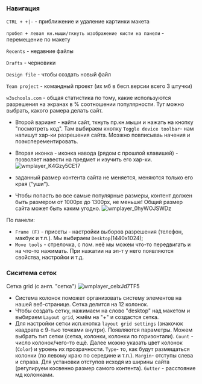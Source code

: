 ### Навигация
`CTRL + +|-` - приближение и удаление картинки макета

`пробел + левая кн.мыши/ткнуть изображение кисти на панели` - перемещение по макету

`Recents` - недавние файлы

`Drafts` - черновики

`Design file` - чтобы создать новый файл

`Team project` - командный проект (их мб в бесп.версии всего 3 штучки)

`w3schools.com` - общая статистика по тому, какие используются разрешения на экранах в % соотношении популярности. Тут можно выбрать, какого рамера делать сайт.

- Второй вариант - найти сайт, ткнуть пр.кн.мыши и нажать на кнопку "посмотреть код". Там выбираем кнопку `Toggle device toolbar`- нам напишут хар-ки разрешения сайта. Моэжно повписываь начения и поэксперементировать. 
- Вторая иконка - иконка навода (рядом с прошлой клавишей) - позволяет навести на предмет и изучить его хар-ки.
![wmplayer_K4Gzy5CE17](https://user-images.githubusercontent.com/109949290/193535246-19380734-1abc-4e03-8388-ac668c7d47c5.png)

- заданный размер контента сайта не меняется, меняются только его края ("уши").
- Чтобы попасть во все самые популярные размеры, контент должен быть размером от 1000px до 1300px, не меньше! Общий размер сайта может быть каким угодно.
![wmplayer_0hyWOJSWDz](https://user-images.githubusercontent.com/109949290/193535110-139aaf1c-2918-41eb-a96f-46d931d66a59.png)

По панели:
- `Frame (F)` - присеты - настройки выборов разрешения (телефон, макбук и т.п.). Мы выбираем `Desktop`(1440x1024);
- `Move tools` - стрелочка, с пом. неё мы можем что-то передвигать и на что-то нажимать. При нажатии на эл-т у него появляются свойства, настройки и т.д.
### Сиситема сеток
Сетка grid (c англ. "сетка")
![wmplayer_celxJd7TF5](https://user-images.githubusercontent.com/109949290/193802137-5681ee59-066a-4c35-a7bd-4aa709a67a57.png)
- Система колонок поможет организовать систему элементов на нашей веб-странице. Сетка делится на 12 колонок. 
- Чтобы создать сетку, нажимаем на слово "desktop" над макетом и выбираем `Layout grid`, жмём на "+" и создастся сетка.
- Для настройки сетки исп.кнопка `layout grid settings` (знакочок квадрата с 9-тью точками внутри). Появляются параметры. Можем выбрать тип сетки (сетка, колонки, колонки по горизонтали). 
`Сount` - число колонок/чего-то ещё.
Далее можно указать цвет колонок (`Color`) и уроень их прозрачности.
`Type`- то, как будут размещаться колонки (по левому краю по середине и т.п.).
`Margin`- отступы слева и справа. Для установки отступов исходя из ширины сайта (регулируем косвенно размер самого контента).
`Gutter` - расстояние мд колонками.